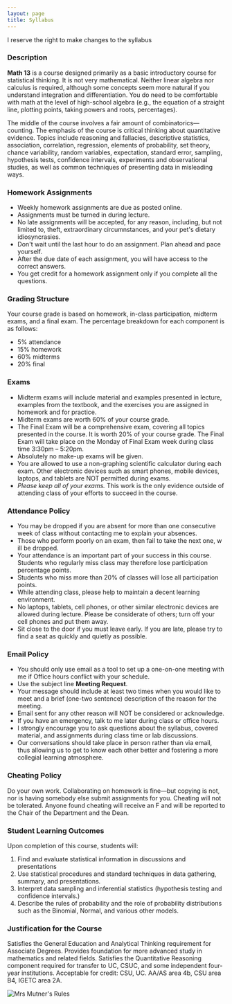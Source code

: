 ```yaml
---
layout: page
title: Syllabus
---
```


<p class="message">
  I reserve the right to make changes to the syllabus
</p>


### Description

__Math 13__ is a course designed primarily as a basic introductory course for statistical thinking. It is not very mathematical. Neither linear algebra nor calculus is required, although some concepts seem more natural if you understand integration and differentiation. You do need to be comfortable with math at the level of high-school algebra (e.g., the equation of a straight line, plotting points, taking powers and roots, percentages). 

The middle of the course involves a fair amount of combinatorics—counting. The emphasis of the course is critical thinking about quantitative evidence. Topics include reasoning and fallacies, descriptive statistics, association, correlation, regression, elements of probability, set theory, chance variability, random variables, expectation, standard error, sampling, hypothesis tests, confidence intervals, experiments and observational studies, as well as common techniques of presenting data in misleading ways.


### Homework Assignments

- Weekly homework assignments are due as posted online.
- Assignments must be turned in during lecture.
- No late assignments will be accepted, for any reason, including, but not limited to, theft, extraordinary circumnstances, and your pet's dietary idiosyncrasies.
- Don't wait until the last hour to do an assignment. Plan ahead and pace yourself.
- After the due date of each assignment, you will have access to the correct answers.
- You get credit for a homework assignment only if you complete all the questions.



### Grading Structure

Your course grade is based on homework, in-class participation, midterm exams, and a final exam. The percentage breakdown for each component is as follows:

- 5% attendance
- 15% homework
- 60% midterms
- 20% final


### Exams

- Midterm exams will include material and examples presented in lecture, examples from the textbook, and the exercises you are assigned in homework and for practice.
- Midterm exams are worth 60% of your course grade.
- The Final Exam will be a comprehensive exam, covering all topics presented in the course. It is worth 20% of your course grade. T​he Final Exam will take place on the Monday of Final Exam week during class time 3:30pm – 5:20pm.
- Absolutely no make-up exams will be given.
- You are allowed to use a n​on-graphing​ scientific calculator during each exam. Other electronic devices such as smart phones, mobile devices, laptops, and tablets are NOT permitted during exams.
- _Please keep all of your exams._ ​This work is the only evidence outside of attending class of your efforts to succeed in the course.


### Attendance Policy

- You may be dropped if you are absent for more than one consecutive week of class without contacting me to explain your absences.
- Those who perform poorly on an exam, then fail to take the next one, w​ill​ be dropped.
- Your attendance is an important part of your success in this course. Students who regularly miss class may therefore lose participation percentage points.
- Students who miss more than 20% of classes will lose all participation points.
- While attending class, please help to maintain a decent learning environment.
- No laptops, tablets, cell phones, or other similar electronic devices are allowed during lecture. Please be considerate of others; t​urn o​ff​ your cell phones and put them away.
- Sit close to the door if you must leave early. If you are late, please try to find a seat as quickly and quietly as possible.


### <a name="email-policy"></a>Email Policy

- You should only use email as a tool to set up a one-on-one meeting with me if Office hours conflict with your schedule.
- Use the subject line __Meeting Request__.
- Your message should include at least two times when you would like to meet and a brief (one-two sentence) description of the reason for the meeting.
- Email sent for any other reason will NOT be considered or acknowledge.
- If you have an emergency, talk to me later during class or office hours.
- I strongly encourage you to ask questions about the syllabus, covered material, and assignments during class time or lab discussions. 
- Our conversations should take place in person rather than via email, thus allowing us to get to know each other better and fostering a more collegial learning atmosphere.


### Cheating Policy

Do your own work. Collaborating on homework is fine—but copying is not, nor is having somebody else submit assignments for you. Cheating will not be tolerated. Anyone found cheating will receive an F and will be reported to the Chair of the Department and the Dean.


### Student Learning Outcomes

Upon completion of this course, students will:

1. Find and evaluate statistical information in discussions and presentations
2. Use statistical procedures and standard techniques in data gathering, summary, and presentations.
3. Interpret data sampling and inferential statistics (hypothesis testing and confidence intervals.)
4. Describe the rules of probability and the role of probability distributions such as the Binomial, Normal, and various other models.


### Justification for the Course

Satisfies the General Education and Analytical Thinking requirement for Associate Degrees. Provides foundation for more advanced study in mathematics and related fields. Satisfies the Quantitative Reasoning component required for transfer to UC, CSUC, and some independent four-year institutions. Acceptable for credit: CSU, UC. AA/AS area 4b, CSU area B4, IGETC area 2A.

![Mrs Mutner's Rules](../public/mrs-mutner-rules.jpg)
